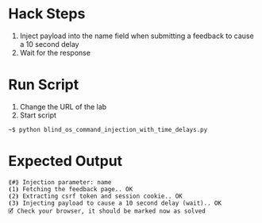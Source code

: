 # Hack Steps

1. Inject payload into the name field when submitting a feedback to cause a 10 second delay
2. Wait for the response

# Run Script

1. Change the URL of the lab
2. Start script

```
~$ python blind_os_command_injection_with_time_delays.py
```

# Expected Output

```
⟪#⟫ Injection parameter: name
⦗1⦘ Fetching the feedback page.. OK
⦗2⦘ Extracting csrf token and session cookie.. OK
⦗3⦘ Injecting payload to cause a 10 second delay (wait).. OK
🗹 Check your browser, it should be marked now as solved
```

